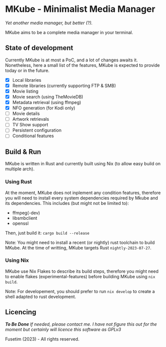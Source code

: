 # MKube - Minimalist Media Manager

*Yet another media manager, but better (?).*

MKube aims to be a complete media manager in your terminal. 

## State of development

Currently MKube is at most a PoC, and a lot of changes awaits it. 
Nonetheless, here a small list of the features, MKube is expected to provide
today or in the future.

- [x] Local libraries
- [x] Remote libraries (currently supporting FTP & SMB)
- [x] Movie listing
- [x] Movie search (using TheMovieDB)
- [x] Metadata retrieval (using ffmpeg)
- [x] NFO generation (for Kodi only)
- [ ] Movie details 
- [ ] Artwork retrievals
- [ ] TV Show support
- [ ] Persistent configuration
- [ ] Conditional features

## Build & Run

MKube is written in Rust and currently built using Nix (to allow easy build on 
multiple arch).

### Using Rust

At the moment, MKube does not inplement any condition features, therefore you 
will need to install every system dependencies required by Mkube and its dependencies.
This includes (but might not be limited to):
- ffmpeg(-dev)
- libsmbclient
- openssl

Then, just build it: `cargo build --release`

Note: You might need to install a recent (or nightly) rust toolchain to build MKube.
At the time of writting, MKube targets Rust `nightly-2023-07-27`.

### Using Nix

MKube use Nix Flakes to describe its build steps, therefore you might need to 
enable flakes (experimental-features) before building MKube using 
`nix build`.

Note: For developement, you should prefer to run `nix develop` to create a shell 
adapted to rust development.

## Licencing

***To Be Done***
*If needed, please contact me. I have not figure this out for the moment but certainly will licence this software as GPLv3*

Fusetim (2023) - All rights reserved.
